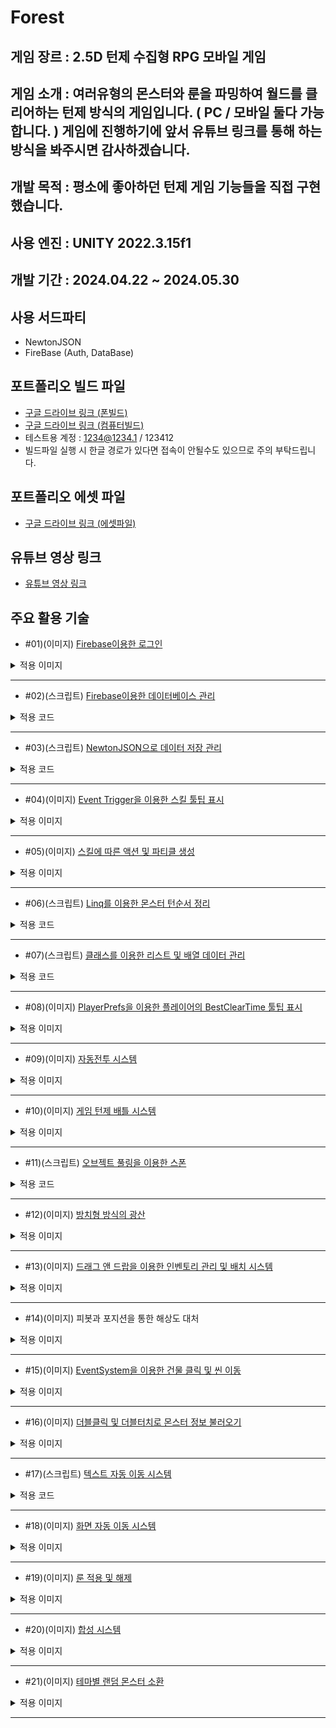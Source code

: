 # Forest
## 게임 장르 : 2.5D 턴제 수집형 RPG 모바일 게임
## 게임 소개 : 여러유형의 몬스터와 룬을 파밍하여 월드를 클리어하는 턴제 방식의 게임입니다. ( PC / 모바일 둘다 가능합니다. ) 게임에 진행하기에 앞서 유튜브 링크를 통해 하는 방식을 봐주시면 감사하겠습니다.
## 개발 목적 : 평소에 좋아하던 턴제 게임 기능들을 직접 구현 했습니다.
## 사용 엔진 : UNITY 2022.3.15f1
## 개발 기간 : 2024.04.22 ~ 2024.05.30
## 사용 서드파티
- NewtonJSON
- FireBase (Auth, DataBase)
## 포트폴리오 빌드 파일 
- [구글 드라이브 링크 (폰빌드)](https://drive.google.com/file/d/1M6DGcc7NXsxjc8Iiz4H56YeGTWR0rZBu/view?usp=drive_link)
- [구글 드라이브 링크 (컴퓨터빌드)](https://drive.google.com/file/d/1r_VcA_yPS1Dhi6umT22NGmPqBKLu45no/view?usp=drive_link)
- 테스트용 계정 : 1234@1234.1 / 123412
- 빌드파일 실행 시 한글 경로가 있다면 접속이 안될수도 있으므로 주의 부탁드립니다.
## 포트폴리오 에셋 파일 
- [구글 드라이브 링크 (에셋파일)](https://drive.google.com/file/d/1XbgiA8YEmbkuCFdqxQFaWFG1ZAtk1Af7/view?usp=sharing)
## 유튜브 영상 링크
- [유튜브 영상 링크](https://youtu.be/SU8fOyicThc)
## 주요 활용 기술
- #01)(이미지) [Firebase이용한 로그인](https://cafe.naver.com/bbangnity/71)
<details>
<summary>적용 이미지</summary>
  
![로그인](./GitImage/로그인.gif)

</details>

***

- #02)(스크립트) [Firebase이용한 데이터베이스 관리](https://cafe.naver.com/bbangnity/86)
<details>
<summary>적용 코드</summary>
  
```
    public void LoadDB()  // 플레이어 데이터를 데이터베이스에서 불러오는 함수
    {
        // UserId에 있는 MonsterInventory 데이터를 데이터베이스에서 불러오기
        reference.Child(FireBaseAuthManager.Instance.UserId).Child("MonsterInven").GetValueAsync().ContinueWith(task =>
        {
            if (task.IsFaulted)
            {
                // 예외 처리
                Debug.LogError("Error getting data: " + task.Exception);
                return;
            }
            if (task.IsCompleted)
            {
                // 데이터를 JSON 형식으로 변환
                DataSnapshot snapshot = task.Result;
                string jsonData = snapshot.GetRawJsonValue();
                // JSON 데이터를 파일에 저장
                string filePath = MonsterDataManager.instance.playermonsterDataPath;
                File.WriteAllText(filePath, jsonData);
                // 파일에서 JSON 데이터 읽기
                string savedJsonData = File.ReadAllText(filePath);

                // JSON 데이터를 몬스터 데이터 리스트로 역직렬화하여 할당
                MonsterDataManager.instance.MonsterInventory = JsonConvert.DeserializeObject<PlayerMonsterData[]>(savedJsonData);
            }
        });

        // UserId에 있는 RuneInven 데이터를 데이터베이스에서 불러오기
        reference.Child(FireBaseAuthManager.Instance.UserId).Child("RuneInven").GetValueAsync().ContinueWith(task =>
        {
            if (task.IsFaulted)
            {
                // 예외 처리
                Debug.LogError("Error getting data: " + task.Exception);
                return;
            }
            if (task.IsCompleted)
            {
                // 데이터를 JSON 형식으로 변환
                DataSnapshot snapshot = task.Result;
                string jsonData = snapshot.GetRawJsonValue();
                // JSON 데이터를 파일에 저장
                string filePath = MonsterDataManager.instance.playerrunestoneDataPath;
                File.WriteAllText(filePath, jsonData);
                // 파일에서 JSON 데이터 읽기
                string savedJsonData = File.ReadAllText(filePath);

                MonsterDataManager.instance.RuneInventory = JsonConvert.DeserializeObject<RuneStone[]>(jsonData);
                // JSON 데이터를 몬스터 데이터 리스트로 역직렬화하여 할당
            }
        });
    }
```

</details>

***

- #03)(스크립트) [NewtonJSON으로 데이터 저장 관리](https://cafe.naver.com/bbangnity/101)
<details>
<summary>적용 코드</summary>
  
```
   public void SaveMonsterData() // 데이터 Json으로 저장시키는 함수
    {
        string jsonString = JsonConvert.SerializeObject(monsters);
        File.WriteAllText(monsterDataPath, jsonString);


        string jsonString3 = JsonConvert.SerializeObject(Abilitys);
        File.WriteAllText(abilityDataPath, jsonString3);

        string jsonString4 = JsonConvert.SerializeObject(runestone);
        File.WriteAllText(runestoneDataPath, jsonString4);
    }
    public void LoadMonsterData2()
    {
            Debug.LogWarning("Monster data file not found."); // 경고 메시지 출력
            TextAsset jsonFile = Resources.Load<TextAsset>("Json/monsterData");
            string jsonData = jsonFile.text;
            monsters = JsonConvert.DeserializeObject<List<MonsterData>>(jsonData);


            Debug.LogWarning("MonsterInventory data file not found."); // 경고 메시지 출력
            TextAsset jsonFile2 = Resources.Load<TextAsset>("Json/abilityData");
            string jsonData2 = jsonFile2.text;
            Abilitys = JsonConvert.DeserializeObject<List<AbilityData>>(jsonData2);

            Debug.LogWarning("runestone data file not found."); // 경고 메시지 출력
            TextAsset jsonFile3 = Resources.Load<TextAsset>("Json/runestoneDataPath");
            string jsonData3 = jsonFile3.text;
            runestone = JsonConvert.DeserializeObject<List<RuneStone>>(jsonData3);

    }
```

</details>

***
- #04)(이미지) [Event Trigger을 이용한 스킬 툴팁 표시](https://cafe.naver.com/bbangnity/88)
<details>
<summary>적용 이미지</summary>

![툴팁](./GitImage/툴팁.gif)

</details>

***

- #05)(이미지) [스킬에 따른 액션 및 파티클 생성](https://cafe.naver.com/bbangnity/95)
<details>
<summary>적용 이미지</summary>

![스킬](./GitImage/스킬.gif)

</details>

***

- #06)(스크립트) [Linq를 이용한 몬스터 턴순서 정리](https://cafe.naver.com/bbangnity/74)
<details>
<summary>적용 코드</summary>

```
    void SortByAttackSpeed()
    {
        turnspeed = turnspeed.OrderByDescending(ts => ts.Speed).ToList();

        // 공격속도가 같은 경우를 식별하여 처리
        var groups = turnspeed.GroupBy(ts => ts.Speed);
        foreach (var group in groups)
        {
            if (group.Count() > 1) // 공격속도가 같은 캐릭터가 여러 명인 경우
            {
                // 캐릭터들의 순서를 랜덤하게 섞음
                var shuffledGroup = group.OrderBy(x => Random.value);
                foreach (var ts in shuffledGroup)
                {
                    Debug.Log("Value: " + ts.value + ", Speed: " + ts.Speed);
                }
            }
            else // 공격속도가 같은 캐릭터가 없거나 한 명인 경우
            {
                foreach (var ts in group)
                {
                    Debug.Log("Value: " + ts.value + ", Speed: " + ts.Speed);
                }
            }
        }
    }
```

</details>

***

- #07)(스크립트) [클래스를 이용한 리스트 및 배열 데이터 관리](https://cafe.naver.com/bbangnity/74)
<details>
<summary>적용 코드</summary>

```
    [System.Serializable]
    public class MonsterData // 기본 몬스터 데이터 클래스
    {
    public int Code = -1;
    public int TypeValue = -1; // 0 : 광산 , 1 : 공격, 2 : 방어, 3 : 지원
    public string Imagepath;
    public int Rating;
    public string Name;
    public int Level;
    public float MaxHealth;
    public float NowHealth;
    public float Attack;
    public float Defense;
    public float Attack_Speed;
    public int HasSkill_1 = -1;
    public int HasSkill_2 = -1;
    public int HasSkill_3 = -1;
    public int HasSkill_4 = -1;
    }

    public List<MonsterData> monsters = new List<MonsterData>(); // 몬스터 데이터 리스트

```

</details>

***

- #08)(이미지) [PlayerPrefs을 이용한 플레이어의 BestClearTime 툴팁 표시](https://cafe.naver.com/bbangnity/103)
<details>
<summary>적용 이미지</summary>

![클리어타임](./GitImage/클리어타임.gif)

</details>

***

- #09)(이미지) [자동전투 시스템](https://cafe.naver.com/bbangnity/74)
<details>
<summary>적용 이미지</summary>

![자동플레이](./GitImage/자동플레이.gif)

</details>

***

- #10)(이미지) [게임 턴제 배틀 시스템](https://cafe.naver.com/bbangnity/74)
<details>
<summary>적용 이미지</summary>

![턴제](./GitImage/턴제.gif)

</details>

***

- #11)(스크립트) [오브젝트 풀링을 이용한 스폰](https://cafe.naver.com/bbangnity/92)
<details>
<summary>적용 코드</summary>

```
using System.Collections;
using System.Collections.Generic;
using UnityEngine;

public class PoolManager : MonoBehaviour
{
    // 몬스터 소환을 위한 풀 매니저 (오브젝트 풀링)

    public GameObject[] prefabs; // 프리팹 배열
    List<GameObject>[] pools; // 프리팹별로 오브젝트를 담을 풀 리스트 배열

    private void Awake()
    {
        // 프리팹 배열 길이만큼 리스트 배열 초기화
        pools = new List<GameObject>[prefabs.Length];

        // 각 프리팹별 리스트 초기화
        for (int i = 0; i < pools.Length; i++)
        {
            pools[i] = new List<GameObject>();
        }
    }

    // 오브젝트 풀에서 비활성화된 오브젝트를 가져오거나 새로 생성하여 반환
    public GameObject Get(int i)
    {
        GameObject select = null;

        // 해당 인덱스의 풀에서 비활성화된 오브젝트를 찾음
        foreach (GameObject item in pools[i])
        {
            if (!item.activeSelf)
            {
                select = item; // 비활성화된 오브젝트를 선택
                select.SetActive(true); // 활성화
                break;
            }
        }

        // 비활성화된 오브젝트를 찾지 못한 경우 새로 생성하여 풀에 추가
        if (!select)
        {
            select = Instantiate(prefabs[i], transform);
            pools[i].Add(select);
        }

        return select;
    }
}

```

</details>

***

- #12)(이미지) [방치형 방식의 광산](https://cafe.naver.com/bbangnity/78)
<details>
<summary>적용 이미지</summary>

![광산](./GitImage/광산.gif)

</details>

***

- #13)(이미지) [드래그 앤 드랍을 이용한 인벤토리 관리 및 배치 시스템](https://cafe.naver.com/bbangnity/85)
<details>
<summary>적용 이미지</summary>

![드래그드랍](./GitImage/드래그드랍.gif)

</details>

***

- #14)(이미지) 피봇과 포지션을 통한 해상도 대처
<details>
<summary>적용 이미지</summary>

![해상도](./GitImage/해상도.gif)

</details>

***

- #15)(이미지) [EventSystem을 이용한 건물 클릭 및 씬 이동](https://cafe.naver.com/bbangnity/73)
<details>
<summary>적용 이미지</summary>

![씬이동](./GitImage/씬이동.gif)

</details>

***

- #16)(이미지) [더블클릭 및 더블터치로 몬스터 정보 불러오기](https://cafe.naver.com/bbangnity/80)
<details>
<summary>적용 이미지</summary>

![더블클릭](./GitImage/더블클릭.gif)

</details>

***

- #17)(스크립트) [텍스트 자동 이동 시스템](https://cafe.naver.com/bbangnity/89)
<details>
<summary>적용 코드</summary>

```
public class TextMove : MonoBehaviour
{
    // 텍스트가 생성되면 저절로 지정한 오프셋으로 이동되게 만드는 스크립트
    public float duration = 2.0f; // 애니메이션 지속 시간
    public float endYOffset = -100.0f; // 끝 Y 오프셋

    private Text textComponent;
    private Vector3 startPosition;
    private float startTime;

    void Start()
    {
        textComponent = GetComponent<Text>();
        // 시작 시간 설정
        startTime = Time.time;
        // 시작 위치 저장
        startPosition = transform.position;
    }

    void Update()
    {
        // 현재 시간에서 시작 시간을 뺀 값의 비율 계산
        float ratio = (Time.time - startTime) / duration;
        // 보간된 Y 위치 계산
        float interpolatedY = Mathf.Lerp(startPosition.y, startPosition.y + endYOffset, ratio);
        // 텍스트 위치 업데이트
        transform.position = new Vector3(startPosition.x, interpolatedY, startPosition.z);

        // 애니메이션 종료 확인
        if (ratio >= 1.0f)
        {
            Destroy(gameObject); // 애니메이션 종료 후 텍스트 게임 오브젝트 삭제
        }
    }
}
```

</details>

***

- #18)(이미지) [화면 자동 이동 시스템](https://cafe.naver.com/bbangnity/75)
<details>
<summary>적용 이미지</summary>

![화면이동](./GitImage/화면이동.gif)

</details>

***

- #19)(이미지) [룬 적용 및 해제](https://cafe.naver.com/bbangnity/96)
<details>
<summary>적용 이미지</summary>

![룬](./GitImage/룬.gif)

</details>

***

- #20)(이미지) [합성 시스템](https://cafe.naver.com/bbangnity/98)
<details>
<summary>적용 이미지</summary>

![합성](./GitImage/합성.gif)

</details>

***

- #21)(이미지) [테마별 랜덤 몬스터 소환](https://cafe.naver.com/bbangnity/76)
<details>
<summary>적용 이미지</summary>

![소환](./GitImage/소환.gif)

</details>

***
